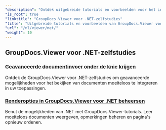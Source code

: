 ```yaml
---
"description": "Ontdek uitgebreide tutorials en voorbeelden voor het integreren van GroupDocs.Viewer .NET in uw apps. Leer stapsgewijze technieken voor verbeterd documentbeheer."
"is_root": true
"linktitle": "GroupDocs.Viewer voor .NET-zelfstudies"
"title": "Uitgebreide tutorials en voorbeelden van GroupDocs.Viewer voor .NET"
"url": "/nl/viewer/net/"
"weight": 10
---
```


## GroupDocs.Viewer voor .NET-zelfstudies
### [Geavanceerde documentinvoer onder de knie krijgen](./advanced-document-loading/)
Ontdek de GroupDocs.Viewer voor .NET-zelfstudies om geavanceerde mogelijkheden voor het bekijken van documenten moeiteloos te integreren in uw toepassingen.
### [Renderopties in GroupDocs.Viewer voor .NET beheersen](./mastering-render-options/)
Benut de mogelijkheden van .NET met GroupDocs.Viewer-tutorials. Leer moeiteloos documenten weergeven, opmerkingen beheren en pagina's opnieuw ordenen.
